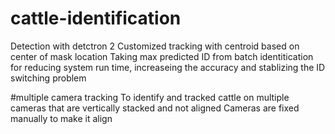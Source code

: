 # cattle-identification
Detection with detctron 2
Customized tracking with centroid based on center of mask location
Taking max predicted ID from batch identitication for reducing system run time, increaseing the accuracy and stablizing the ID switching problem

#multiple camera tracking 
To identify and tracked cattle on multiple cameras that are vertically stacked and not aligned
Cameras are fixed manually to make it align

